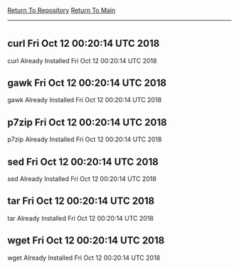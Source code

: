 [Return To Repository](https://github.com/deathbybandaid/piholeparser/)
[Return To Main](https://github.com/deathbybandaid/piholeparser/blob/master/RecentRunLogs/Mainlog.md)
____________________________________
# 
## curl Fri Oct 12 00:20:14 UTC 2018
curl Already Installed Fri Oct 12 00:20:14 UTC 2018
## gawk Fri Oct 12 00:20:14 UTC 2018
gawk Already Installed Fri Oct 12 00:20:14 UTC 2018
## p7zip Fri Oct 12 00:20:14 UTC 2018
p7zip Already Installed Fri Oct 12 00:20:14 UTC 2018
## sed Fri Oct 12 00:20:14 UTC 2018
sed Already Installed Fri Oct 12 00:20:14 UTC 2018
## tar Fri Oct 12 00:20:14 UTC 2018
tar Already Installed Fri Oct 12 00:20:14 UTC 2018
## wget Fri Oct 12 00:20:14 UTC 2018
wget Already Installed Fri Oct 12 00:20:14 UTC 2018

